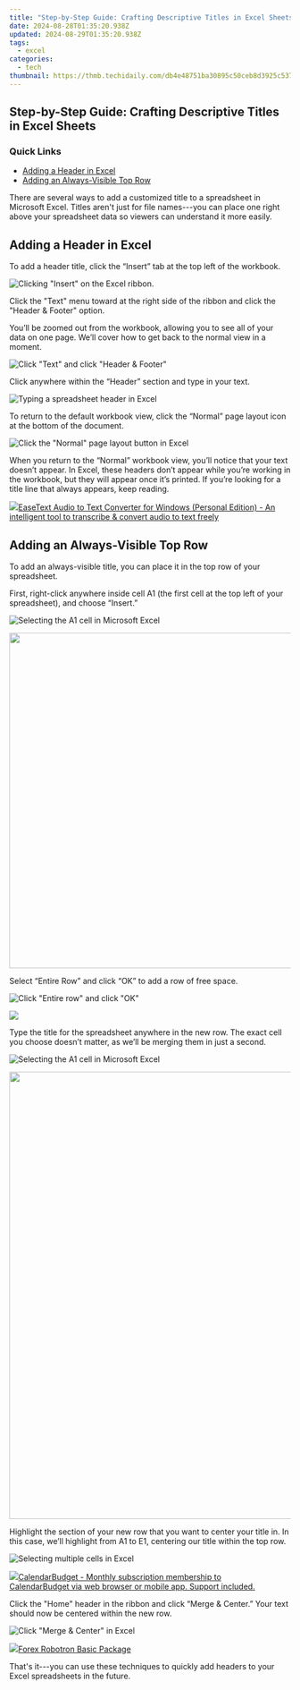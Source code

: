 ```yaml
---
title: "Step-by-Step Guide: Crafting Descriptive Titles in Excel Sheets"
date: 2024-08-28T01:35:20.938Z
updated: 2024-08-29T01:35:20.938Z
tags:
  - excel
categories:
  - tech
thumbnail: https://thmb.techidaily.com/db4e48751ba30895c50ceb8d3925c537e5417264806aa41339dccc8726c59258.jpg
---
```


## Step-by-Step Guide: Crafting Descriptive Titles in Excel Sheets

### Quick Links

* [Adding a Header in Excel](https://android-transfer.techidaily.com/in-2024-how-to-transfer-contacts-from-oppo-a78-to-phone-drfone-by-drfone-transfer-from-android-transfer-from-android/)
* [Adding an Always-Visible Top Row](https://extra-information.techidaily.com/transformative-image-processing-auto-smart-hdr-3-and-4-insights/)

 There are several ways to add a customized title to a spreadsheet in Microsoft Excel. Titles aren't just for file names---you can place one right above your spreadsheet data so viewers can understand it more easily.

##  Adding a Header in Excel

 To add a header title, click the “Insert” tab at the top left of the workbook.

![Clicking &quot;Insert&quot; on the Excel ribbon.](https://static1.howtogeekimages.com/wordpress/wp-content/uploads/2020/09/insert.png) 

 Click the "Text" menu toward at the right side of the ribbon and click the "Header & Footer" option.

 You’ll be zoomed out from the workbook, allowing you to see all of your data on one page. We’ll cover how to get back to the normal view in a moment.

![Click &quot;Text&quot; and click &quot;Header &amp; Footer&quot;](https://static1.howtogeekimages.com/wordpress/wp-content/uploads/2020/09/print-screen.png) 

 Click anywhere within the “Header” section and type in your text.

![Typing a spreadsheet header in Excel](https://static1.howtogeekimages.com/wordpress/wp-content/uploads/2020/09/header.png) 

 To return to the default workbook view, click the “Normal” page layout icon at the bottom of the document.

![Click the &quot;Normal&quot; page layout button in Excel](https://static1.howtogeekimages.com/wordpress/wp-content/uploads/2020/09/normal.png) 

 When you return to the “Normal” workbook view, you’ll notice that your text doesn’t appear. In Excel, these headers don’t appear while you’re working in the workbook, but they will appear once it’s printed. If you’re looking for a title line that always appears, keep reading.

<!-- affiliate ads begin -->
<a href="https://secure.2checkout.com/order/checkout.php?PRODS=40203538&QTY=1&AFFILIATE=108875&CART=1"><img src="https://secure.avangate.com/images/merchant/cc4b82e826b52ec41c810301548e8f48/products/audio-to-text-transcription-software.png" border="0">EaseText Audio to Text Converter for Windows (Personal Edition) - An intelligent tool to transcribe & convert audio to text freely </a>
<!-- affiliate ads end -->
##  Adding an Always-Visible Top Row

 To add an always-visible title, you can place it in the top row of your spreadsheet.

 First, right-click anywhere inside cell A1 (the first cell at the top left of your spreadsheet), and choose “Insert.”

![Selecting the A1 cell in Microsoft Excel](https://static1.howtogeekimages.com/wordpress/wp-content/uploads/2020/09/a1-title.png) 

<!-- affiliate ads begin -->
<a href="https://appsumo.8odi.net/c/5597632/2082529/7443" target="_top" id="2082529"><img src="//a.impactradius-go.com/display-ad/7443-2082529" border="0" alt="" width="1200" height="600"/></a><img height="0" width="0" src="https://appsumo.8odi.net/i/5597632/2082529/7443" style="position:absolute;visibility:hidden;" border="0" />
<!-- affiliate ads end -->
 Select “Entire Row” and click “OK” to add a row of free space.

![Click &quot;Entire row&quot; and click &quot;OK&quot;](https://static1.howtogeekimages.com/wordpress/wp-content/uploads/2020/09/entire-row.png) 

<!-- affiliate ads begin -->
<a href="https://shop.copernic.com/order/checkout.php?PRODS=41033101&QTY=1&AFFILIATE=108875&CART=1"><img src="https://secure.2checkout.com/images/merchant/8d30aa96e72440759f74bd2306c1fa3d/Copernic-2023-Affiliate-728x90-Elite.png" border="0"></a>
<!-- affiliate ads end -->
 Type the title for the spreadsheet anywhere in the new row. The exact cell you choose doesn’t matter, as we’ll be merging them in just a second.

![Selecting the A1 cell in Microsoft Excel](https://static1.howtogeekimages.com/wordpress/wp-content/uploads/2020/09/a1-title.png) 

<!-- affiliate ads begin -->
<a href="https://aspironcom.sjv.io/c/5597632/1941789/21554" target="_top" id="1941789"><img src="//a.impactradius-go.com/display-ad/21554-1941789" border="0" alt="" width="650" height="800"/></a><img height="0" width="0" src="https://imp.pxf.io/i/5597632/1941789/21554" style="position:absolute;visibility:hidden;" border="0" />
<!-- affiliate ads end -->
 Highlight the section of your new row that you want to center your title in. In this case, we’ll highlight from A1 to E1, centering our title within the top row.

![Selecting multiple cells in Excel](https://static1.howtogeekimages.com/wordpress/wp-content/uploads/2020/09/highlight.png) 

<!-- affiliate ads begin -->
<a href="https://secure.2checkout.com/order/checkout.php?PRODS=37701530&QTY=1&AFFILIATE=108875&CART=1"><img src="https://secure.avangate.com/images/merchant/6fe0c81e3f9438db11ebbfba6c5ce460/products/copy_cbLogo_with_text_blue.png" border="0">CalendarBudget - Monthly subscription membership to CalendarBudget via web browser or mobile app. Support included. </a>
<!-- affiliate ads end -->
 Click the "Home" header in the ribbon and click “Merge & Center.” Your text should now be centered within the new row.

![Click &quot;Merge &amp; Center&quot; in Excel](https://static1.howtogeekimages.com/wordpress/wp-content/uploads/2020/09/merge-center.png) 

<!-- affiliate ads begin -->
<a href="https://secure.2checkout.com/order/checkout.php?PRODS=4726960&QTY=1&AFFILIATE=108875&CART=1"><img src="https://secure.avangate.com/images/merchant/5f4f7141b65a730b4efb0e0d51f63e94/products/forexrobotronbox.gif" border="0">Forex Robotron Basic Package</a>
<!-- affiliate ads end -->
 That's it---you can use these techniques to quickly add headers to your Excel spreadsheets in the future.

<ins class="adsbygoogle"
     style="display:block"
     data-ad-format="autorelaxed"
     data-ad-client="ca-pub-7571918770474297"
     data-ad-slot="1223367746"></ins>



<ins class="adsbygoogle"
     style="display:block"
     data-ad-client="ca-pub-7571918770474297"
     data-ad-slot="8358498916"
     data-ad-format="auto"
     data-full-width-responsive="true"></ins>


